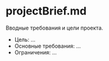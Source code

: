 # projectBrief.md

Вводные требования и цели проекта.

- Цель: ...
- Основные требования: ...
- Ограничения: ... 